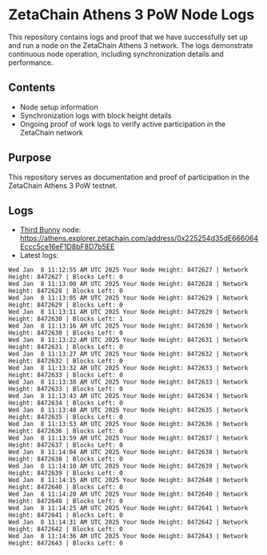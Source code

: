 # ZetaChain Athens 3 PoW Node Logs
This repository contains logs and proof that we have successfully set up and run a node on the ZetaChain Athens 3 network. The logs demonstrate continuous node operation, including synchronization details and performance.

## Contents
- Node setup information
- Synchronization logs with block height details
- Ongoing proof of work logs to verify active participation in the ZetaChain network

## Purpose
This repository serves as documentation and proof of participation in the ZetaChain Athens 3 PoW testnet.

## Logs

- [Third Bunny](https://thirdbunny.xyz/) node: https://athens.explorer.zetachain.com/address/0x225254d35dE666064Eccc5ce16eF1D8bF8D7b5EE
- Latest logs:
```
Wed Jan  8 11:12:55 AM UTC 2025 Your Node Height: 8472627 | Network Height: 8472627 | Blocks Left: 0
Wed Jan  8 11:13:00 AM UTC 2025 Your Node Height: 8472628 | Network Height: 8472628 | Blocks Left: 0
Wed Jan  8 11:13:05 AM UTC 2025 Your Node Height: 8472629 | Network Height: 8472629 | Blocks Left: 0
Wed Jan  8 11:13:11 AM UTC 2025 Your Node Height: 8472629 | Network Height: 8472630 | Blocks Left: 1
Wed Jan  8 11:13:16 AM UTC 2025 Your Node Height: 8472630 | Network Height: 8472630 | Blocks Left: 0
Wed Jan  8 11:13:22 AM UTC 2025 Your Node Height: 8472631 | Network Height: 8472631 | Blocks Left: 0
Wed Jan  8 11:13:27 AM UTC 2025 Your Node Height: 8472632 | Network Height: 8472632 | Blocks Left: 0
Wed Jan  8 11:13:32 AM UTC 2025 Your Node Height: 8472633 | Network Height: 8472633 | Blocks Left: 0
Wed Jan  8 11:13:38 AM UTC 2025 Your Node Height: 8472633 | Network Height: 8472633 | Blocks Left: 0
Wed Jan  8 11:13:43 AM UTC 2025 Your Node Height: 8472634 | Network Height: 8472634 | Blocks Left: 0
Wed Jan  8 11:13:48 AM UTC 2025 Your Node Height: 8472635 | Network Height: 8472635 | Blocks Left: 0
Wed Jan  8 11:13:53 AM UTC 2025 Your Node Height: 8472636 | Network Height: 8472636 | Blocks Left: 0
Wed Jan  8 11:13:59 AM UTC 2025 Your Node Height: 8472637 | Network Height: 8472637 | Blocks Left: 0
Wed Jan  8 11:14:04 AM UTC 2025 Your Node Height: 8472638 | Network Height: 8472638 | Blocks Left: 0
Wed Jan  8 11:14:10 AM UTC 2025 Your Node Height: 8472639 | Network Height: 8472639 | Blocks Left: 0
Wed Jan  8 11:14:15 AM UTC 2025 Your Node Height: 8472640 | Network Height: 8472640 | Blocks Left: 0
Wed Jan  8 11:14:20 AM UTC 2025 Your Node Height: 8472640 | Network Height: 8472640 | Blocks Left: 0
Wed Jan  8 11:14:25 AM UTC 2025 Your Node Height: 8472641 | Network Height: 8472641 | Blocks Left: 0
Wed Jan  8 11:14:31 AM UTC 2025 Your Node Height: 8472642 | Network Height: 8472642 | Blocks Left: 0
Wed Jan  8 11:14:36 AM UTC 2025 Your Node Height: 8472643 | Network Height: 8472643 | Blocks Left: 0
```
